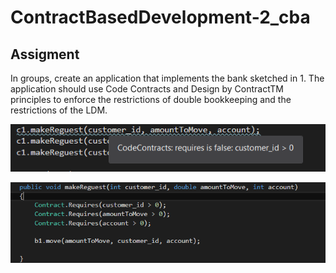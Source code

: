 # ContractBasedDevelopment-2_cba

## Assigment
In groups, create an application that implements the bank sketched in 1. The
application should use Code Contracts and Design by ContractTM principles
to enforce the restrictions of double bookkeeping and the restrictions of the
LDM.


![](https://github.com/ToPeter/ContractBasedDevelopment-2_cba/blob/master/pic/Screenshot_1.png "Problem")

![](https://github.com/ToPeter/ContractBasedDevelopment-2_cba/blob/master/pic/Screenshot_2.png "Solution")

